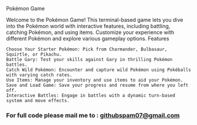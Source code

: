 Pokémon Game

Welcome to the Pokémon Game! This terminal-based game lets you dive into the Pokémon world with interactive features, including battling, catching Pokémon, and using items. Customize your experience with different Pokémon and explore various gameplay options.
Features

    Choose Your Starter Pokémon: Pick from Charmander, Bulbasaur, Squirtle, or Pikachu.
    Battle Gary: Test your skills against Gary in thrilling Pokémon battles.
    Catch Wild Pokémon: Encounter and capture wild Pokémon using Pokéballs with varying catch rates.
    Use Items: Manage your inventory and use items to aid your Pokémon.
    Save and Load Game: Save your progress and resume from where you left off.
    Interactive Battles: Engage in battles with a dynamic turn-based system and move effects.
    
### For full code please mail me to : githubspam07@gmail.com
